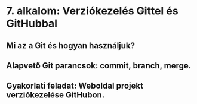 # 7. alkalom: Verziókezelés Gittel és GitHubbal

## Mi az a Git és hogyan használjuk?
## Alapvető Git parancsok: commit, branch, merge.
## Gyakorlati feladat: Weboldal projekt verziókezelése GitHubon.